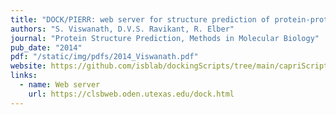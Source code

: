 ```yaml
---
title: "DOCK/PIERR: web server for structure prediction of protein-protein complexes"
authors: "S. Viswanath, D.V.S. Ravikant, R. Elber"
journal: "Protein Structure Prediction, Methods in Molecular Biology"
pub_date: "2014"
pdf: "/static/img/pdfs/2014_Viswanath.pdf" 
website: https://github.com/isblab/dockingScripts/tree/main/capriScripts/potentials
links:
  - name: Web server
    url: https://clsbweb.oden.utexas.edu/dock.html
---
```

